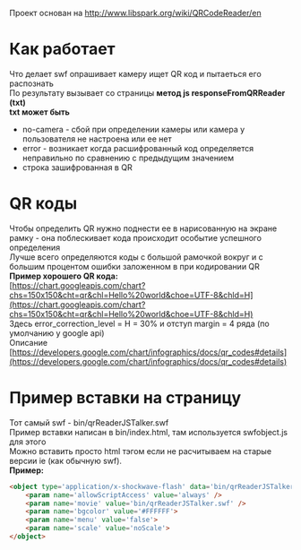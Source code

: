 Проект основан на http://www.libspark.org/wiki/QRCodeReader/en
# Как работает
Что делает swf опрашивает камеру ищет QR код и пытаеться его распознать<br/>
По результату вызывает со страницы **метод js responseFromQRReader (txt)**<br/>
**txt может быть**
- no-camera - сбой при определении камеры или камера у пользователя не настроена или ее нет
- error - возникает когда расшифрованный код определяется неправильно по сравнению с предыдущим значением
- строка зашифрованная в QR

# QR коды
Чтобы определить QR нужно поднести ее в нарисованную на экране рамку - она поблескивает кода происходит особытие успешного определения<br/>
Лучше всего определяются коды с большой рамочкой вокруг и с большим процентом ошибки заложенном в при кодировании QR<br/>
**Пример хорошего QR кода:**<br/>
[https://chart.googleapis.com/chart?chs=150x150&cht=qr&chl=Hello%20world&choe=UTF-8&chld=H](https://chart.googleapis.com/chart?chs=150x150&cht=qr&chl=Hello%20world&choe=UTF-8&chld=H)<br/>
Здесь error_correction_level = H = 30% и отступ margin = 4 ряда (по умолчанию у google api)<br/>
Описание [https://developers.google.com/chart/infographics/docs/qr_codes#details](https://developers.google.com/chart/infographics/docs/qr_codes#details)<br/>

# Пример вставки на страницу 
Тот самый swf - bin/qrReaderJSTalker.swf<br/>
Пример вставки написан в bin/index.html, там используется swfobject.js для этого<br/>
Можно вставить просто html тэгом если не расчитываем на старые версии ie (как обычную swf).<br/>
**Пример:**
```html
<object type='application/x-shockwave-flash' data='bin/qrReaderJSTalker.swf' width='320' height='240'>
	<param name='allowScriptAccess' value='always' />
	<param name='movie' value='bin/qrReaderJSTalker.swf' />
	<param name='bgcolor' value='#FFFFFF'>
	<param name='menu' value='false'>
	<param name='scale' value='noScale'>
</object>
```